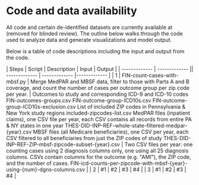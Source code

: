 # Code and data availability

All code and certain de-identified datasets are currently available at (removed for blinded review). The outline below walks through the code used to analyze data and generate visualizations and model output.

Below is a table of code descriptions including the input and output from the code.

| Steps | Script | Description | Input | Output | 
| ------------- | ------------- || ------------- | ------------- |------------- |
| 1 | FIN-count-cases-with-mbsf.py | Merge MedPAR and MBSF data, filter to those with Parts A and B coverage, and count the number of cases per outcome group per zip code per year. |       Outcomes to study and corresponding ICD-9 and ICD-10 codes
    FIN-outcomes-groups.csv
    FIN-outcome-group-ICD10s.csv
    FIN-outcome-group-ICD10s-exclusion.csv
      List of included ZIP codes in Pennsylvania & New York study regions
    included-zipcodes-list.csv
      MedPAR files (inpatient claims), one CSV file per year, each CSV contains all records from entire PA & NY states in one year
    THES-DID-INP-REF-whole-state-filtered-medpar-{year}.csv
      MBSF files (all Medicare beneficiaries), one CSV per year, each CSV filtered to all beneficiaries from just the ZIP codes of study
    THES-DID-INP-REF-ZIP-mbsf-zipcode-subset-{year}.csv
 |       Two CSV files per year: one counting cases using 2 diagnosis columns only, one using all 25 diagnosis columns. CSVs contain columns for the outcome (e.g. "AMI"), the ZIP code, and the number of cases.
    FIN-icd-counts-per-zipcode-with-mbsf-{year}-using-{num}-dgns-columns.csv
 | 
| 2 | #1 | #2 | #3 | #4 |
| 3 | #1 | #2 | #3 | #4 |

